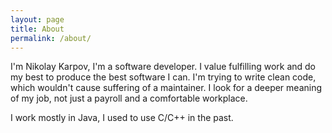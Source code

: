 ```yaml
---
layout: page
title: About
permalink: /about/
---
```


I'm Nikolay Karpov, I'm a software developer. I value fulfilling work and do my best to produce the best software I can. I'm trying to write clean code, which wouldn't cause suffering of a maintainer. I look for a deeper meaning of my job, not just a payroll and a comfortable workplace.

I work mostly in Java, I used to use C/C++ in the past.

